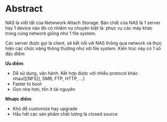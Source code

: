 ---
---

# Abstract

NAS là viết tắt của Netwwork Attach Storage. Bản chất của NAS là 1 server hay 1 device nào đó có nhiệm vụ chuyên biệt là: phục vụ các máy khác trong cùng network giống như 1 file system.

Các server được gọi là client, sẽ kết nối với NAS thông qua network và thực hiện các chức năng thông thường như với file system. Kiến trúc này có 1 số đặc điểm

__Ưu điểm__:
- Dễ sử dụng, vận hành. Kết hợp được với nhiều protocol khác nhau([[NFS]], SMB, FTP, HTTP, ...)
- Faster to boot
- Gọn nhẹ hơn, tốn ít tài nguyên

__Nhược điểm__:
- Khó để customize hay upgrade
- Hầu hết các sản phẩm chất lượng là closed source


